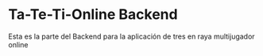 # Ta-Te-Ti-Online Backend
Esta es la parte del Backend para la aplicación de tres en raya multijugador online